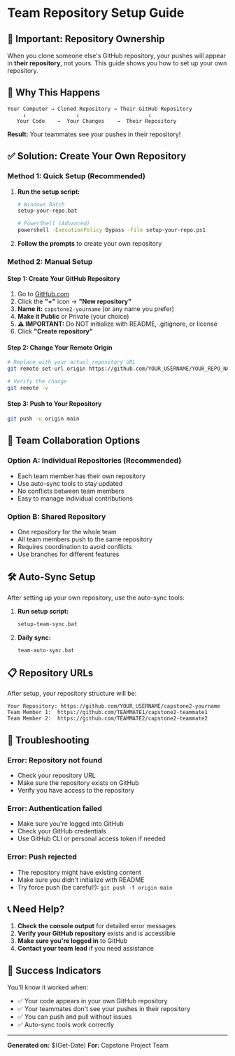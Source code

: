 # Team Repository Setup Guide

## 🚨 **Important: Repository Ownership**

When you clone someone else's GitHub repository, your pushes will appear in **their repository**, not yours. This guide shows you how to set up your own repository.

## 🎯 **Why This Happens**

```
Your Computer → Cloned Repository → Their GitHub Repository
     ↓                ↓                      ↓
   Your Code    →  Your Changes    →  Their Repository
```

**Result:** Your teammates see your pushes in their repository!

## ✅ **Solution: Create Your Own Repository**

### **Method 1: Quick Setup (Recommended)**

1. **Run the setup script:**
   ```bash
   # Windows Batch
   setup-your-repo.bat
   
   # PowerShell (Advanced)
   powershell -ExecutionPolicy Bypass -File setup-your-repo.ps1
   ```

2. **Follow the prompts** to create your own repository

### **Method 2: Manual Setup**

#### **Step 1: Create Your GitHub Repository**

1. Go to [GitHub.com](https://github.com)
2. Click the **"+"** icon → **"New repository"**
3. **Name it:** `capstone2-yourname` (or any name you prefer)
4. **Make it Public** or Private (your choice)
5. **⚠️ IMPORTANT:** Do NOT initialize with README, .gitignore, or license
6. Click **"Create repository"**

#### **Step 2: Change Your Remote Origin**

```bash
# Replace with your actual repository URL
git remote set-url origin https://github.com/YOUR_USERNAME/YOUR_REPO_NAME.git

# Verify the change
git remote -v
```

#### **Step 3: Push to Your Repository**

```bash
git push -u origin main
```

## 🔄 **Team Collaboration Options**

### **Option A: Individual Repositories (Recommended)**
- Each team member has their own repository
- Use auto-sync tools to stay updated
- No conflicts between team members
- Easy to manage individual contributions

### **Option B: Shared Repository**
- One repository for the whole team
- All team members push to the same repository
- Requires coordination to avoid conflicts
- Use branches for different features

## 🛠️ **Auto-Sync Setup**

After setting up your own repository, use the auto-sync tools:

1. **Run setup script:**
   ```bash
   setup-team-sync.bat
   ```

2. **Daily sync:**
   ```bash
   team-auto-sync.bat
   ```

## 📋 **Repository URLs**

After setup, your repository structure will be:

```
Your Repository: https://github.com/YOUR_USERNAME/capstone2-yourname
Team Member 1:  https://github.com/TEAMMATE1/capstone2-teammate1
Team Member 2:  https://github.com/TEAMMATE2/capstone2-teammate2
```

## 🔧 **Troubleshooting**

### **Error: Repository not found**
- Check your repository URL
- Make sure the repository exists on GitHub
- Verify you have access to the repository

### **Error: Authentication failed**
- Make sure you're logged into GitHub
- Check your GitHub credentials
- Use GitHub CLI or personal access token if needed

### **Error: Push rejected**
- The repository might have existing content
- Make sure you didn't initialize with README
- Try force push (be careful!): `git push -f origin main`

## 📞 **Need Help?**

1. **Check the console output** for detailed error messages
2. **Verify your GitHub repository** exists and is accessible
3. **Make sure you're logged in** to GitHub
4. **Contact your team lead** if you need assistance

## 🎉 **Success Indicators**

You'll know it worked when:
- ✅ Your code appears in your own GitHub repository
- ✅ Your teammates don't see your pushes in their repository
- ✅ You can push and pull without issues
- ✅ Auto-sync tools work correctly

---

**Generated on:** $(Get-Date)
**For:** Capstone Project Team
